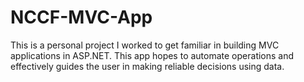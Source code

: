 # NCCF-MVC-App
This is a personal project I worked to get familiar in building MVC applications in ASP.NET. This app hopes to automate operations and effectively guides the user in making reliable decisions using data.
